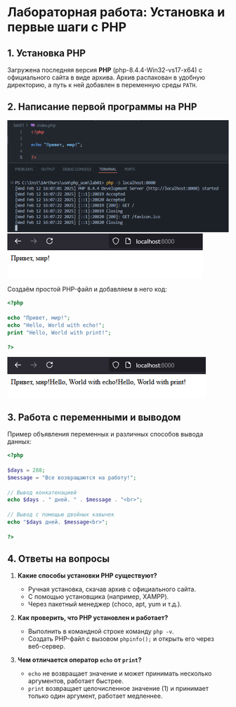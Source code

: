 
# Лабораторная работа: Установка и первые шаги с PHP

## 1. Установка PHP
Загружена последняя версия **PHP** (php-8.4.4-Win32-vs17-x64) с официального сайта в виде архива.
Архив распакован в удобную директорию, а путь к ней добавлен в переменную среды `PATH`.

## 2. Написание первой программы на PHP

![Первый скриншот]({4172C21A-ABC5-46FC-9C22-C3F2B8DD5F0D}.png)
![Второй скриншот]({05AD1ED4-E301-494B-9DB3-5C475CDE378F}.png)

Создаём простой PHP-файл и добавляем в него код:
```php
<?php

echo "Привет, мир!";
echo "Hello, World with echo!";
print "Hello, World with print!";

?>
```

![Третий скриншот]({C4314285-448B-4CDD-B6D7-E0CB3771C2C9}.png)

## 3. Работа с переменными и выводом

Пример объявления переменных и различных способов вывода данных:
```php
<?php

$days = 288;
$message = "Все возвращаются на работу!";

// Вывод конкатенацией
echo $days . " дней. " . $message . "<br>";

// Вывод с помощью двойных кавычек
echo "$days дней. $message<br>";

?>
```

## 4. Ответы на вопросы

1. **Какие способы установки PHP существуют?**  
   - Ручная установка, скачав архив с официального сайта.  
   - С помощью установщика (например, XAMPP).  
   - Через пакетный менеджер (choco, apt, yum и т.д.).

2. **Как проверить, что PHP установлен и работает?**  
   - Выполнить в командной строке команду `php -v`.  
   - Создать PHP-файл с вызовом `phpinfo();` и открыть его через веб-сервер.

3. **Чем отличается оператор `echo` от `print`?**  
   - `echo` не возвращает значение и может принимать несколько аргументов, работает быстрее.  
   - `print` возвращает целочисленное значение (1) и принимает только один аргумент, работает медленнее.

